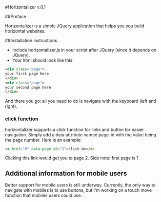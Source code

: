 #Horizontalizer v.0.1

##Preface

Horizontalizer is a simple JQuery application that helps you you build horizontal websites. 

##Installation instructions

* Include horizontalizer.js in your script after JQuery (since it depends on JQuery).
* Your html should look like this:

```html
<div class="page">
your first page here
</div>
<div class="page">
your second page here
</div>
```

And there you go: all you need to do is navigate with the keyboard (left and right).

### click function

horizontalizer supports a click function for links and button for easier navigation. Simply add a data attribute named page-id with the value being the page number. Here is an example:

```html
<a href="#" data-page-id="2">click me</a>
```

Clicking this link would get you to page 2.
Side note: first page is 1

## Additional information for mobile users

Better support for mobile users is still underway. Currently, the only way to navigate with mobiles is to use buttons, but I'm working on a touch move function that mobiles users could use.


